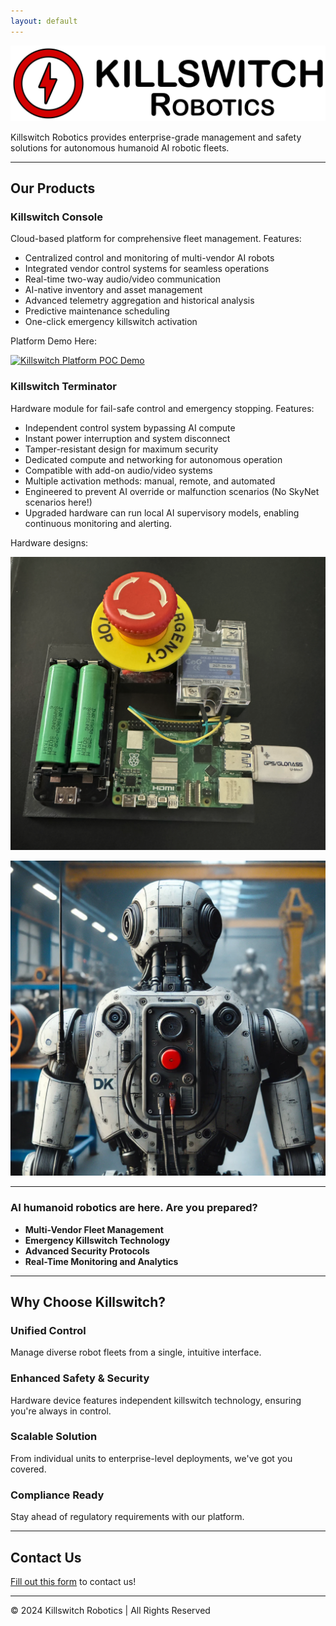 ```yaml
---
layout: default
---
```

![Killswitch Logo](assets/images/killswitch_logo_full.png)

Killswitch Robotics provides enterprise-grade management and safety solutions for autonomous humanoid AI robotic fleets.

---

## Our Products

### Killswitch Console

Cloud-based platform for comprehensive fleet management. Features:

- Centralized control and monitoring of multi-vendor AI robots
- Integrated vendor control systems for seamless operations
- Real-time two-way audio/video communication
- AI-native inventory and asset management
- Advanced telemetry aggregation and historical analysis
- Predictive maintenance scheduling
- One-click emergency killswitch activation

Platform Demo Here:

[![Killswitch Platform POC Demo](https://img.youtube.com/vi/BUL1wJ6ANsg/0.jpg)](https://youtu.be/BUL1wJ6ANsg "Killswitch Platform POC Demo")

### Killswitch Terminator

Hardware module for fail-safe control and emergency stopping. Features:

- Independent control system bypassing AI compute
- Instant power interruption and system disconnect
- Tamper-resistant design for maximum security
- Dedicated compute and networking for autonomous operation
- Compatible with add-on audio/video systems
- Multiple activation methods: manual, remote, and automated
- Engineered to prevent AI override or malfunction scenarios (No SkyNet scenarios here!)
- Upgraded hardware can run local AI supervisory models, enabling continuous monitoring and alerting. 

Hardware designs:

![POC Device](assets/images/terminator_poc_device.png)

![Concept 1](assets/images/terminator10.webp)

---

### AI humanoid robotics are here. Are you prepared?

- **Multi-Vendor Fleet Management**
- **Emergency Killswitch Technology**
- **Advanced Security Protocols**
- **Real-Time Monitoring and Analytics**

---

## Why Choose Killswitch?

### Unified Control
Manage diverse robot fleets from a single, intuitive interface.

### Enhanced Safety & Security
Hardware device features independent killswitch technology, ensuring you're always in control.

### Scalable Solution
From individual units to enterprise-level deployments, we've got you covered.

### Compliance Ready
Stay ahead of regulatory requirements with our platform.

---


## Contact Us

[Fill out this form](https://forms.gle/BkBHsk7ZVjfM1xDb8) to contact us!

---

© 2024 Killswitch Robotics | All Rights Reserved
